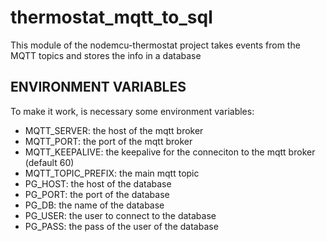 # thermostat_mqtt_to_sql
This module of the nodemcu-thermostat project takes events from the MQTT topics and stores the info in a database

## ENVIRONMENT VARIABLES

To make it work, is necessary some environment variables:

- MQTT_SERVER: the host of the mqtt broker
- MQTT_PORT: the port of the mqtt broker
- MQTT_KEEPALIVE: the keepalive for the conneciton to the mqtt broker (default 60)
- MQTT_TOPIC_PREFIX: the main mqtt topic
- PG_HOST: the host of the database
- PG_PORT: the port of the database
- PG_DB: the name of the database
- PG_USER: the user to connect to the database
- PG_PASS: the pass of the user of the database
